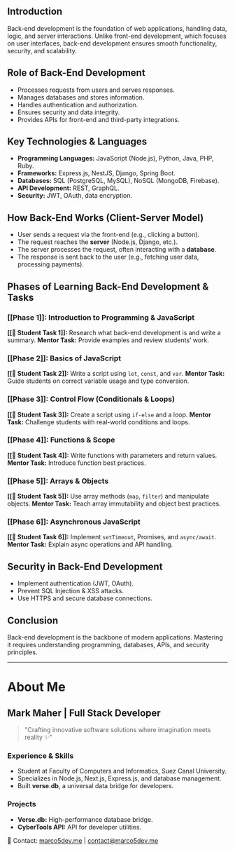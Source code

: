 ## **Introduction**

Back-end development is the foundation of web applications, handling data, logic, and server interactions. Unlike front-end development, which focuses on user interfaces, back-end development ensures smooth functionality, security, and scalability.

## **Role of Back-End Development**

- Processes requests from users and serves responses.
- Manages databases and stores information.
- Handles authentication and authorization.
- Ensures security and data integrity.
- Provides APIs for front-end and third-party integrations.

## **Key Technologies & Languages**

- **Programming Languages:** JavaScript (Node.js), Python, Java, PHP, Ruby.
- **Frameworks:** Express.js, NestJS, Django, Spring Boot.
- **Databases:** SQL (PostgreSQL, MySQL), NoSQL (MongoDB, Firebase).
- **API Development:** REST, GraphQL.
- **Security:** JWT, OAuth, data encryption.

## **How Back-End Works (Client-Server Model)**

- User sends a request via the front-end (e.g., clicking a button).
- The request reaches the **server** (Node.js, Django, etc.).
- The server processes the request, often interacting with a **database**.
- The response is sent back to the user (e.g., fetching user data, processing payments).

## **Phases of Learning Back-End Development & Tasks**

### **[[Phase 1]]: Introduction to Programming & JavaScript**

**[[📌 Student Task 1]]:** Research what back-end development is and write a summary. **Mentor Task:** Provide examples and review students’ work.

### **[[Phase 2]]: Basics of JavaScript**

**[[📌 Student Task 2]]:** Write a script using `let`, `const`, and `var`. **Mentor Task:** Guide students on correct variable usage and type conversion.

### **[[Phase 3]]: Control Flow (Conditionals & Loops)**

**[[📌 Student Task 3]]:** Create a script using `if-else` and a loop. **Mentor Task:** Challenge students with real-world conditions and loops.

### **[[Phase 4]]: Functions & Scope**

**[[📌 Student Task 4]]:** Write functions with parameters and return values. **Mentor Task:** Introduce function best practices.

### **[[Phase 5]]: Arrays & Objects**

**[[📌 Student Task 5]]:** Use array methods (`map`, `filter`) and manipulate objects. **Mentor Task:** Teach array immutability and object best practices.

### **[[Phase 6]]: Asynchronous JavaScript**

**[[📌 Student Task 6]]:** Implement `setTimeout`, Promises, and `async/await`. **Mentor Task:** Explain async operations and API handling.

## **Security in Back-End Development**

- Implement authentication (JWT, OAuth).
- Prevent SQL Injection & XSS attacks.
- Use HTTPS and secure database connections.

## **Conclusion**

Back-end development is the backbone of modern applications. Mastering it requires understanding programming, databases, APIs, and security principles.

---

# **About Me**

## **Mark Maher** | Full Stack Developer

> "Crafting innovative software solutions where imagination meets reality ✨"

### **Experience & Skills**

- Student at Faculty of Computers and Informatics, Suez Canal University.
- Specializes in Node.js, Next.js, Express.js, and database management.
- Built **verse.db**, a universal data bridge for developers.

### **Projects**

- **Verse.db:** High-performance database bridge.
- **CyberTools API:** API for developer utilities.

📩 Contact: [marco5dev.me](https://marco5dev.me/) | [contact@marco5dev.me](mailto:contact@marco5dev.me)
